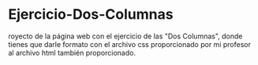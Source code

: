 # Ejercicio-Dos-Columnas
royecto de la página web con el ejercicio de las "Dos Columnas", donde tienes que darle formato con el archivo css proporcionado por mi profesor al archivo html también proporcionado.
